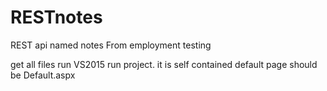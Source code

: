 # RESTnotes
REST api named notes
From employment testing

get all files 
run VS2015
run project. it is self contained 
default page should be Default.aspx
